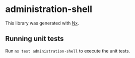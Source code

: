 # administration-shell

This library was generated with [Nx](https://nx.dev).

## Running unit tests

Run `nx test administration-shell` to execute the unit tests.
